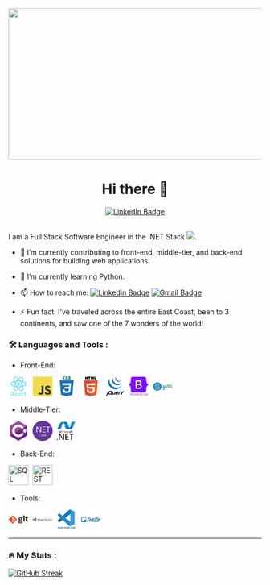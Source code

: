   <div align="center">
  <img src="https://media.giphy.com/media/dWesBcTLavkZuG35MI/giphy.gif" width="600" height="300"/>

<h1 align="center"> Hi there 👋</h1>

<div id="badges">
  <a href=https://www.linkedin.com/in/AxlNunez">
    <img src="https://img.shields.io/badge/LinkedIn-blue?style=for-the-badge&logo=linkedin&logoColor=white" alt="LinkedIn Badge"/>
  </a>
</div>
                                                                                                                                
<img src="https://komarev.com/ghpvc/?username=AxlNuneze&style=flat-square&color=blue" alt=""/>
</div>

I am a Full Stack Software Engineer in the .NET Stack <img src="https://media.giphy.com/media/WUlplcMpOCEmTGBtBW/giphy.gif" width="30">.

- 🔭 I’m currently contributing to front-end, middle-tier, and back-end solutions for building web applications.
- 🌱 I’m currently learning Python.
- 📫 How to reach me: [![Linkedin Badge](https://img.shields.io/badge/LinkedIn-0077B5?style=for-the-badge&logo=linkedin&logoColor=white)](https://linkedin.com/in/AxlNunez) [![Gmail Badge](https://img.shields.io/badge/Gmail-D14836?style=for-the-badge&logo=gmail&logoColor=white)](mailto:FullStackAxl@gmail.com)                                                                                                                                   
                                                                                                                                      
                                                                                                                                      
- ⚡ Fun fact: I've traveled across the entire East Coast, been to 3 continents, and saw one of the 7 wonders of the world!

 ### :hammer_and_wrench: Languages and Tools :
- Front-End: 
<div>
<img src="https://github.com/devicons/devicon/blob/master/icons/react/react-original-wordmark.svg" title="React" alt="React" width="40" height="40"/>&nbsp;
<img src="https://github.com/devicons/devicon/blob/master/icons/javascript/javascript-original.svg" title="JavaScript" alt="JavaScript" width="40" height="40"/>&nbsp;
<img src="https://github.com/devicons/devicon/blob/master/icons/css3/css3-plain-wordmark.svg"  title="CSS3" alt="CSS" width="40" height="40"/>&nbsp;
<img src="https://github.com/devicons/devicon/blob/master/icons/html5/html5-original-wordmark.svg" title="HTML5" alt="HTML" width="40" height="40"/>&nbsp;
<img src="https://github.com/devicons/devicon/blob/master/icons/jquery/jquery-original-wordmark.svg" title="jQuery" alt="jQuery" width="40" height="40"/>&nbsp;              <img src="https://github.com/devicons/devicon/blob/master/icons/bootstrap/bootstrap-original-wordmark.svg" title="Bootstrap" alt="Bootstrap" width="40" height="40"/>&nbsp; 
<img src="https://github.com/devicons/devicon/blob/master/icons/yarn/yarn-original-wordmark.svg" title="Yarn" alt="Yarn" width="40" height="40"/>&nbsp;
</div>
  
 - Middle-Tier:
<div>
<img src="https://github.com/devicons/devicon/blob/master/icons/csharp/csharp-original.svg" title="C#" alt="C#" width="40" height"40"/>&nbsp;
<img src="https://github.com/devicons/devicon/blob/master/icons/dotnetcore/dotnetcore-original.svg" title=".Net Core" alt=".Net Core#" width="40" height"40"/>&nbsp; <img src="https://github.com/devicons/devicon/blob/master/icons/dot-net/dot-net-original-wordmark.svg" title=".Net" alt=".Net" width="40" height"40"/>&nbsp;                 </div>
                                                                                                                                     
- Back-End:
<div>
<img src="https://cdn.worldvectorlogo.com/logos/microsoft-sql-server-1.svg" title="SQL" **alt="SQL" width="40" height="40"/>&nbsp;
<img src="https://uxwing.com/wp-content/themes/uxwing/download/web-app-development/rest-api-icon.png" title="REST API" **alt="REST API" width="40" height="40"/>&nbsp;
</div>

- Tools:
<div>
<img src="https://github.com/devicons/devicon/blob/master/icons/git/git-original-wordmark.svg" title="Git" **alt="Git" width="40" height="40"/>&nbsp;
<img src="https://github.com/devicons/devicon/blob/master/icons/visualstudio/visualstudio-plain-wordmark.svg" title="VS" **alt="VS" width="40" height="40"/>&nbsp; <img src="https://github.com/devicons/devicon/blob/master/icons/vscode/vscode-original-wordmark.svg" title="VS Code" **alt="VS Code" width="40" height="40"/>&nbsp; <img src="https://github.com/devicons/devicon/blob/master/icons/trello/trello-plain-wordmark.svg" title="Trello" **alt="Trello" width="40" height="40"/>&nbsp;     </div>
                                                                                                                                      
<!-- 👯 I’m looking to collaborate on ...
- 🤔 I’m looking for help with ...
- 💬 Ask me about ...
-->

---

### :fire: My Stats :
[![GitHub Streak](http://github-readme-streak-stats.herokuapp.com?user=your-github-username&theme=dark&background=000000)](https://git.io/streak-stats)


